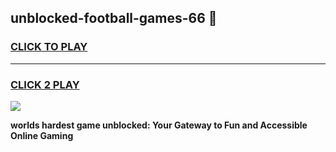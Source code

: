 
## unblocked-football-games-66 👋
<h3>
<a href="https://premium.freeplayer.one?title=unblocked-football-games-66&ref=14F">CLICK TO PLAY</a></h3>
<hr>

<h3>
<a href="https://premium.freeplayer.one?title=unblocked-football-games-66&ref=14F">CLICK 2 PLAY</a>
  
</h3>

<a href="https://premium.freeplayer.one?title=unblocked-football-games-66&ref=12F/"><img src="https://clearcache.store/games.png"></a>


**worlds hardest game unblocked: Your Gateway to Fun and Accessible Online Gaming**
